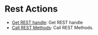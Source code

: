 
# Rest Actions
* [Get REST handle](https://github.com/unskript/Awesome-CloudOps-Automation/tree/master/Rest/legos/rest_get_handle/rest_get_handle.py): Get REST handle
* [Call REST Methods](https://github.com/unskript/Awesome-CloudOps-Automation/tree/master/Rest/legos/rest_methods/rest_methods.py): Call REST Methods.
